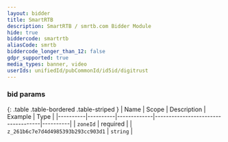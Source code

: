 ```yaml
---
layout: bidder
title: SmartRTB
description: SmartRTB / smrtb.com Bidder Module
hide: true
biddercode: smartrtb
aliasCode: smrtb
biddercode_longer_than_12: false
gdpr_supported: true
media_types: banner, video
userIds: unifiedId/pubCommonId/id5id/digitrust
---
```


### bid params

{: .table .table-bordered .table-striped }
| Name     | Scope    | Description | Example                            | Type     |
|----------|----------|-------------|------------------------------------|----------|
| `zoneId` | required |             | `z_261b6c7e7d4d4985393b293cc903d1` | `string` |
